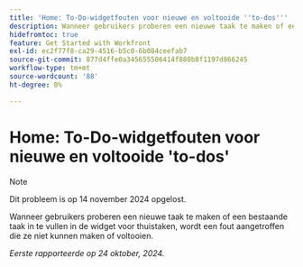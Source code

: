 ```yaml
---
title: 'Home: To-Do-widgetfouten voor nieuwe en voltooide ''to-dos'''
description: Wanneer gebruikers proberen een nieuwe taak te maken of een bestaande taak in te vullen in de widget voor thuistaken, wordt een fout aangetroffen die ze niet kunnen maken of voltooien.
hidefromtoc: true
feature: Get Started with Workfront
exl-id: ec2f77f8-ca29-4516-b5c0-6b084ceefab7
source-git-commit: 877d4ffe0a345655506414f880b8f1197d866245
workflow-type: tm+mt
source-wordcount: '88'
ht-degree: 0%

---
```


# Home: To-Do-widgetfouten voor nieuwe en voltooide &#39;to-dos&#39;

>[!NOTE]
>
>Dit probleem is op 14 november 2024 opgelost.

Wanneer gebruikers proberen een nieuwe taak te maken of een bestaande taak in te vullen in de widget voor thuistaken, wordt een fout aangetroffen die ze niet kunnen maken of voltooien.

_Eerste rapporteerde op 24 oktober, 2024._
